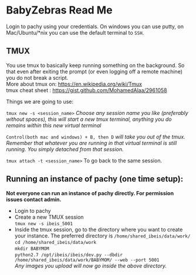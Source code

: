 # BabyZebras Read Me

Login to pachy using your credentials. 
On windows you can use putty, on Mac/Ubuntu/*nix you can use the default terminal to `SSH`.
## TMUX
You use tmux to basically keep running something on the background. So that even after exiting the prompt (or even logging off a remote machine) you do not break a script.  
More about tmux on: https://en.wikipedia.org/wiki/Tmux  
tmux cheat sheet : https://gist.github.com/MohamedAlaa/2961058

Things we are going to use:

``tmux new -s <session_name>``  *Choose any session name you like (preferably without spaces), this will start a new tmux terminal, anything you do remains within this new virtual terminal*

``Control(both mac and windows) + B, then D`` *will take you out of the tmux. Remember that whatever you are running in that virtual terminal is still running. You simply detached from that session.*

``tmux attach -t <session_name>`` To go back to the same session. 


## Running an instance of pachy (one time setup): 
**Not everyone can run an instance of pachy directly. For permission issues contact admin.**

* Login to pachy
* Create a new TMUX session  
`tmux new -s ibeis_5001`
* Inside the tmux session, go to the directory where you want to create your instance. The preferred directory is `/home/shared_ibeis/data/work/`  
`cd /home/shared_ibeis/data/work`  
`mkdir BABYMOM`  
`python2.7 /opt/ibeis/ibeis/dev.py --dbdir /home/shared_ibeis/data/work/BABYMOM/ --web --port 5001`  
*Any images you upload will now go inside the above directory.*



